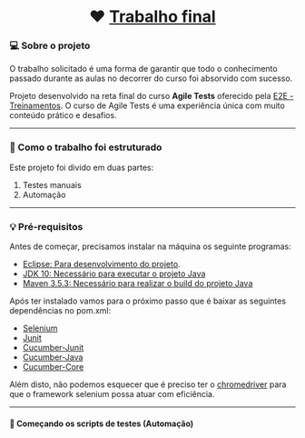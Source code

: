 <h1 align="center">
	❤️ <a href="#"> Trabalho final </a>
</h1>



### 💻 Sobre o projeto

 O trabalho solicitado é uma forma de garantir que todo o conhecimento passado durante as aulas no decorrer do curso foi absorvido com sucesso.

Projeto desenvolvido na reta final do curso **Agile Tests** oferecido pela [E2E - Treinamentos](https://www.e2etreinamentos.com.br/).
O curso de Agile Tests é uma experiência única com muito conteúdo prático e desafios.

---

### 🚀 Como o trabalho foi estruturado

Este projeto foi divido em duas partes:
1. Testes manuais 
2. Automação

---

### 💡 Pré-requisitos

Antes de começar, precisamos instalar na máquina os seguinte programas:
- [Eclipse: Para desenvolvimento do projeto](https://www.eclipse.org/downloads/).
- [JDK 10: Necessário para executar o projeto Java](http://www.oracle.com/technetwork/java/javase/downloads/jdk10-downloads-4416644.html)
- [Maven 3.5.3: Necessário para realizar o build do projeto Java](http://mirror.nbtelecom.com.br/apache/maven/maven-3/3.5.3/binaries/apache-maven-3.5.3-bin.zip)

Após ter instalado vamos para o próximo passo que é baixar as seguintes dependências no pom.xml:
- [Selenium](https://mvnrepository.com/artifact/org.seleniumhq.selenium/selenium-java)
- [Junit](https://mvnrepository.com/artifact/junit/junit)
- [Cucumber-Junit](https://mvnrepository.com/artifact/info.cukes/cucumber-junit)
- [Cucumber-Java](https://mvnrepository.com/artifact/info.cukes/cucumber-java)
- [Cucumber-Core](https://mvnrepository.com/artifact/info.cukes/cucumber-core)

Além disto, não podemos esquecer que é preciso ter o [chromedriver](https://chromedriver.chromium.org/downloads) para que 
o framework selenium possa atuar com eficiência.

---

#### 🎲 Começando os scripts de testes (Automação)

